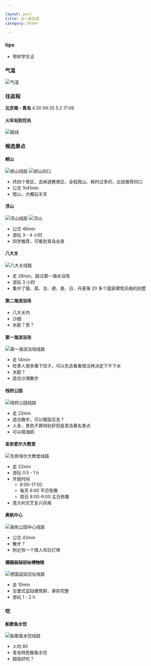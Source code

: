 ```yaml
---

layout: post
title: 五一青岛浪
category: Other

---
```

### tips
- 带好学生证

### 气温
![气温](/images/2018-05-01-TsingTao-Trip/temperature.png)

### 往返程
**北京南 - 青岛**
4.30    09:35
5.3     17:09

<!--description-->

#### 火车站到住处
![路线](/images/2018-05-01-TsingTao-Trip/从青岛火车站到住所.png)

### 候选景点
#### 崂山
![崂山线路](/images/2018-05-01-TsingTao-Trip/住所到崂山仰口.png)
![崂山仰口](/images/2018-05-01-TsingTao-Trip/崂山仰口.jpg)
- 共四个景区，去掉道教景区、全程爬山、耗时过多的，比较推荐仰口
- 公交 1h41min
- 爬山，大概玩半天

#### 浮山
![浮山线路](/images/2018-05-01-TsingTao-Trip/住所到浮山.png)
![浮山](/images/2018-05-01-TsingTao-Trip/浮山.jpg)
- 公交 46min
- 游玩 3 - 4 小时
- 同学推荐，可看到青岛全景

#### 八大关
![八大关线路](/images/2018-05-01-TsingTao-Trip/住所到八大关.png)
- 走 28min，路过第一海水浴场
- 游玩 3 小时
- 集中了俄、英、法、德、美、日、丹麦等 20 多个国家建筑风格的别墅

#### 第二海滨浴场
- 八大关内
- 沙细
- 水脏？贵？

#### 第一海滨浴场
![第一海滨浴场线路](/images/2018-05-01-TsingTao-Trip/住所到第一海滨浴场.png)
- 走 14min
- 旺季人很多像下饺子，可以先去看看情况再决定下不下水
- 水脏？
- 适合沙滩散步

#### 栈桥公园
![栈桥公园线路](/images/2018-05-01-TsingTao-Trip/住所到栈桥.png)
- 走 22min
- 适合散步，可以晚饭后去？
- 人多，景色不算特别好但是青岛著名景点
- 可以喂海鸥

#### 圣弥爱尔大教堂
![生弥埃尔大教堂线路](/images/2018-05-01-TsingTao-Trip/住所到圣弥爱尔大教堂.png)
- 走 22min
- 游玩 0.5 - 1 h
- 开放时间
    - 8:00-17:00
    - 每天 6:00 平日弥撒
    - 周日 8:00-9:00 主日弥撒
- 意大利文艺复兴风格

#### 奥帆中心
![奥帆公园中心线路](/images/2018-05-01-TsingTao-Trip/住所到奥帆中心.png)
- 公交 43min
- 散步？
- 附近有一个情人坝白灯塔

#### <del>德国监狱旧址博物馆</del>
![德国监狱旧址线路](/images/2018-05-01-TsingTao-Trip/住所到德国监狱旧址博物馆.png)
- 走 10min
- 古堡式监狱建筑群，保存完整
- 游玩 1 - 2 h

### 吃
#### 船歌鱼水饺
![船歌鱼水饺线路](/images/2018-05-01-TsingTao-Trip/住所到船歌鱼水饺.png)
- 人均 80
- 青岛特色鲅鱼水饺
- 超级好吃？
